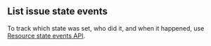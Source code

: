 ## List issue state events

To track which state was set, who did it, and when it happened, use
[Resource state events API](resource_state_events.md#issues).

